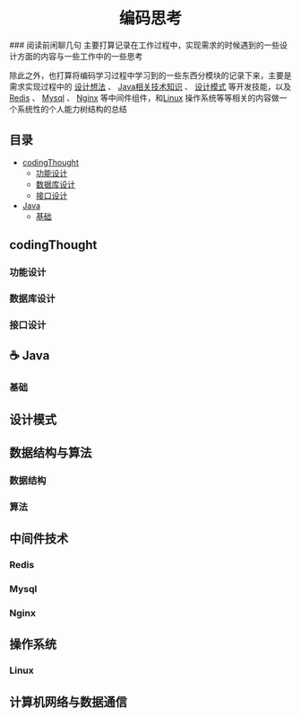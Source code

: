 <h1 align="center">编码思考</h1>    
### 阅读前闲聊几句 
  主要打算记录在工作过程中，实现需求的时候遇到的一些设计方面的内容与一些工作中的一些思考   

  除此之外，也打算将编码学习过程中学习到的一些东西分模块的记录下来，主要是需求实现过程中的 [设计想法](#codingThought) 、 [Java相关技术知识](#coffee-Java) 、 [设计模式](#设计模式) 等开发技能，以及 [Redis](#Redis) 、 [Mysql](#Mysql) 、 [Nginx](#Nginx) 等中间件组件，和[Linux](#Linux) 操作系统等等相关的内容做一个系统性的个人能力树结构的总结

## 目录
* [codingThought](#codingThought) 
  * [功能设计](#功能设计) 
  * [数据库设计](#数据库设计) 
  * [接口设计](#接口设计) 
* [Java](#coffee-Java) 
  * [基础](#基础)  

## codingThought

### 功能设计  

### 数据库设计  

### 接口设计  

## :coffee: Java

### 基础

## 设计模式

## 数据结构与算法

### 数据结构

### 算法

## 中间件技术
### Redis  

### Mysql  

### Nginx   

## 操作系统  
### Linux  

## 计算机网络与数据通信  


